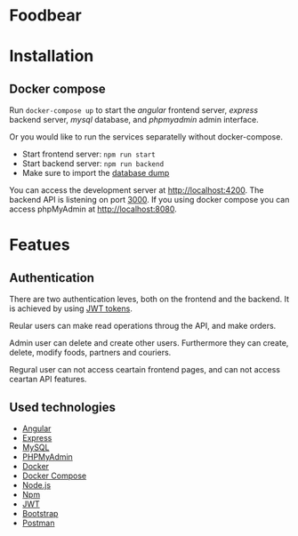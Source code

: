 # Foodbear

# Installation

## Docker compose

Run `docker-compose up` to start the *angular* frontend server, *express* backend server, *mysql* database, and *phpmyadmin* admin interface. 

Or you would like to run the services separatelly without docker-compose.
 - Start frontend server: `npm run start`
 - Start backend server: `npm run backend`
 - Make sure to import the [database dump](./dbdump/dbdump.sql)

You can access the development server at [http://localhost:4200](http://localhost:4200). The backend API is listening on port [3000](http://localhost:300).
If you using docker compose you can access phpMyAdmin at [http://localhost:8080](http://localhost:8080).

# Featues

## Authentication 

There are two authentication leves, both on the frontend and the backend. It is achieved  by using [JWT tokens](https://jwt.io/).

Reular users can make read operations throug the API, and make orders. 

Admin user can delete and create other users.
Furthermore they can create, delete, modify foods, partners and couriers.

Regural user can not access ceartain frontend pages, and can not access ceartan API features.

## Used technologies

- [Angular](https://angular.io/)
- [Express](https://expressjs.com/)
- [MySQL](https://mariadb.com/)
- [PHPMyAdmin](https://www.phpmyadmin.net/)
- [Docker](https://www.docker.com/)
- [Docker Compose](https://docs.docker.com/compose/overview/)
- [Node.js](https://nodejs.org/)
- [Npm](https://www.npmjs.com/)
- [JWT](https://jwt.io/)
- [Bootstrap](https://getbootstrap.com/)
- [Postman](https://www.getpostman.com/)

 
